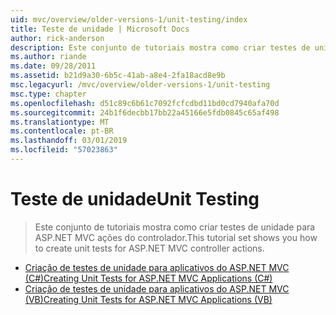 ```yaml
---
uid: mvc/overview/older-versions-1/unit-testing/index
title: Teste de unidade | Microsoft Docs
author: rick-anderson
description: Este conjunto de tutoriais mostra como criar testes de unidade para ASP.NET MVC ações do controlador.
ms.author: riande
ms.date: 09/28/2011
ms.assetid: b21d9a30-6b5c-41ab-a8e4-2fa18acd8e9b
msc.legacyurl: /mvc/overview/older-versions-1/unit-testing
msc.type: chapter
ms.openlocfilehash: d51c89c6b61c7092fcfcdbd11bd0cd7940afa70d
ms.sourcegitcommit: 24b1f6decbb17bb22a45166e5fdb0845c65af498
ms.translationtype: MT
ms.contentlocale: pt-BR
ms.lasthandoff: 03/01/2019
ms.locfileid: "57023863"
---
```

<a name="unit-testing"></a><span data-ttu-id="5e891-103">Teste de unidade</span><span class="sxs-lookup"><span data-stu-id="5e891-103">Unit Testing</span></span>
====================
> <span data-ttu-id="5e891-104">Este conjunto de tutoriais mostra como criar testes de unidade para ASP.NET MVC ações do controlador.</span><span class="sxs-lookup"><span data-stu-id="5e891-104">This tutorial set shows you how to create unit tests for ASP.NET MVC controller actions.</span></span>


- [<span data-ttu-id="5e891-105">Criação de testes de unidade para aplicativos do ASP.NET MVC (C#)</span><span class="sxs-lookup"><span data-stu-id="5e891-105">Creating Unit Tests for ASP.NET MVC Applications (C#)</span></span>](creating-unit-tests-for-asp-net-mvc-applications-cs.md)
- [<span data-ttu-id="5e891-106">Criação de testes de unidade para aplicativos do ASP.NET MVC (VB)</span><span class="sxs-lookup"><span data-stu-id="5e891-106">Creating Unit Tests for ASP.NET MVC Applications (VB)</span></span>](creating-unit-tests-for-asp-net-mvc-applications-vb.md)
